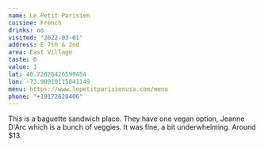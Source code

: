 ```yaml
---
name: Le Petit Parisien
cuisine: French
drinks: no
visited: "2022-03-01"
address: E 7th & 2nd
area: East Village
taste: 0
value: 1
lat: 40.72826426599454
lon: -73.98910115841149
menu: https://www.lepetitparisienusa.com/menu
phone: "+19172620406"
---
```


This is a baguette sandwich place. They have one vegan option, Jeanne D'Arc which is a bunch of veggies. It was fine, a bit underwhelming. Around $13.

